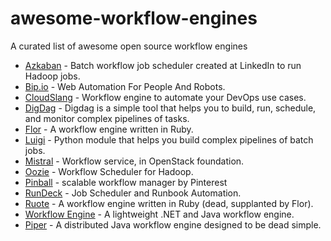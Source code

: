 # awesome-workflow-engines
A curated list of awesome open source workflow engines

 * [Azkaban](https://azkaban.github.io/) - Batch workflow job scheduler created at LinkedIn to run Hadoop jobs.
 * [Bip.io](https://bip.io/) - Web Automation For People And Robots.
 * [CloudSlang](http://www.cloudslang.io/) - Workflow engine to automate your DevOps use cases.
 * [DigDag](https://www.digdag.io) - Digdag is a simple tool that helps you to build, run, schedule, and monitor complex pipelines of tasks.
 * [Flor](https://github.com/floraison/flor) - A workflow engine written in Ruby.
 * [Luigi](https://github.com/spotify/luigi) - Python module that helps you build complex pipelines of batch jobs.
 * [Mistral](https://wiki.openstack.org/wiki/Mistral) - Workflow service, in OpenStack foundation.
 * [Oozie](http://oozie.apache.org/) - Workflow Scheduler for Hadoop.
 * [Pinball](https://github.com/pinterest/pinball) - scalable workflow manager by Pinterest
 * [RunDeck](http://rundeck.org/) - Job Scheduler and Runbook Automation.
 * [Ruote](http://ruote.io/) - A workflow engine written in Ruby (dead, supplanted by Flor).
 * [Workflow Engine](https://workflowengine.io) - A lightweight .NET and Java workflow engine.
 * [Piper](https://github.com/creactiviti/piper) - A distributed Java workflow engine designed to be dead simple.
